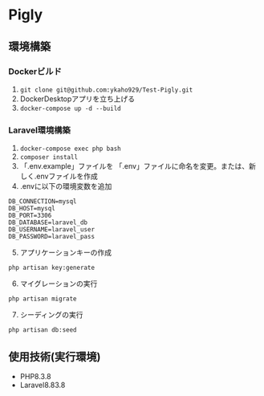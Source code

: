 # Pigly  
## 環境構築  
### Dockerビルド   
1. `git clone git@github.com:ykaho929/Test-Pigly.git`
2. DockerDesktopアプリを立ち上げる  
3. `docker-compose up -d --build`  
### Laravel環境構築  
1. `docker-compose exec php bash`  
2. `composer install`
3. 「.env.example」ファイルを 「.env」ファイルに命名を変更。または、新しく.envファイルを作成  
4. .envに以下の環境変数を追加
```
DB_CONNECTION=mysql
DB_HOST=mysql
DB_PORT=3306
DB_DATABASE=laravel_db
DB_USERNAME=laravel_user
DB_PASSWORD=laravel_pass  
```
5. アプリケーションキーの作成
```
php artisan key:generate
```
6. マイグレーションの実行
```
php artisan migrate
```
7. シーディングの実行
```
php artisan db:seed
```

## 使用技術(実行環境)
* PHP8.3.8  
* Laravel8.83.8  
